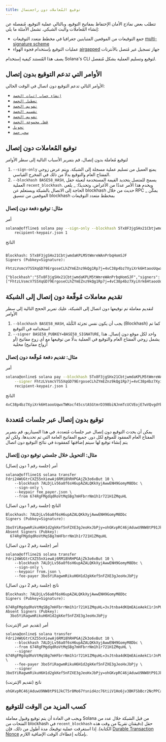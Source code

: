 ```yaml
---
title: توقيع المُعاملات دون راجعتصال
---
```


تتطلب بعض نماذج الأمان الإحتفاظ بمفاتيح التوقيع، وبالتالي عملية التوقيع، مُنفصلة عن إنشاء المُعاملات والبث الشبكي. تشمل الأمثلة ما يلي:

- جمع التوقيعات من الموقعين المتباينين جغرافيا في مخطط متعدد التوقيعات [multi-signature scheme](cli/usage.md#multiple-witnesses)
- عمليات التوقيع بإستخدام فجوة الهواء [airgapped](https://en.wikipedia.org/wiki/Air_gap_(networking)) جهاز تسجيل غير مُتصل بالأنترنات

يصف هذا المُستند كيفية إستخدام Solana's CLI لتوقيع وتسليم العملية بشكل مُنفصل.

## الأوامر التي تدعم التوقيع بدون إتصال

الأوامر التالي تدعم التوقيع دون اتصال في الوقت الحالي:

- [`إنشاء حساب إثبات الحصة`](cli/usage.md#solana-create-stake-account)
- [`تعطيل الحصة`](cli/usage.md#solana-deactivate-stake)
- [`تفويض الحصة`](cli/usage.md#solana-delegate-stake)
- [`تقسيم الحصة`](cli/usage.md#solana-split-stake)
- [`تفويض الحصة`](cli/usage.md#solana-stake-authorize)
- [`قفل مجموعة الحصة`](cli/usage.md#solana-stake-set-lockup)
- [`تحويل`](cli/usage.md#solana-transfer)
- [`سحب حصة`](cli/usage.md#solana-withdraw-stake)

## توقيع المُعاملات دون إتصال

لتوقيع مُعاملة بدون إتصال، قم بتمرير الأسباب التالية إلى سطر الأوامر

1. `--sign-only` يمنع العميل من تسليم عملية مسجلة إلى الشبكة. ويتم عرض زوجي المفتاح العام والتوقيع بدلًا من ذلك في المخرج القياسي.
2. `--blockhash BASE58_HASH`, يسمح للمتصل بتحديد القيمة المستخدمة لتعبئة حقل العملية `recent_blockhash`. ويخدم هذا الأمر عددًا من الأغراض، وتحديدًا: _ يلغي الحاجة إلى الاتصال بالشبكة ويستعلم عن blockhash حديث من خلال RPC _ يمكّن الموقعين من تنسيق blockhash بمخطط متعدد التوقيعات

### مثال: توقيع دفعة دون إتصال

أمر

```bash
solana@offline$ solana pay --sign-only --blockhash 5Tx8F3jgSHx21CbtjwmdaKPLM5tWmreWAnPrbqHomSJF \
    recipient-keypair.json 1
```

الناتج

```text

Blockhash: 5Tx8F3jgSHx21CbtjwmdaKPLM5tWmreWAnPrbqHomSJF
Signers (Pubkey=Signature):
  FhtzLVsmcV7S5XqGD79ErgoseCLhZYmEZnz9kQg1Rp7j=4vC38p4bz7XyiXrk6HtaooUqwxTWKocf45cstASGtmrD398biNJnmTcUCVEojE7wVQvgdYbjHJqRFZPpzfCQpmUN

{"blockhash":"5Tx8F3jgSHx21CbtjwmdaKPLM5tWmreWAnPrbqHomSJF","signers":["FhtzLVsmcV7S5XqGD79ErgoseCLhZYmEZnz9kQg1Rp7j=4vC38p4bz7XyiXrk6HtaooUqwxTWKocf45cstASGtmrD398biNJnmTcUCVEojE7wVQvgdYbjHJqRFZPpzfCQpmUN"]}'
```

## تقديم معاملات مُوقّعة دون إتصال إلى الشبكة

لتقديم معاملة تم توقيعها دون اتصال إلى الشبكة، عليك تمرير الحجج التالية إلى سطر الأوامر

1. `--blockhash BASE58_HASH`, يجب أن يكون نفس تجزئة الكُتلة (Blockhash) كما تم استخدامه في التوقيع
2. `--signer BASE58_PUBKEY=BASE58_SIGNATURE`, واحد لكل موقع دون إتصال. هذا يشمل زوجي المفتاح العام والتوقيع في العملية بدلًا من توقيعها مع أي زوج مفاتيح (أو أزواج مفاتيح) محلية

### مثال: تقديم دفعة مُوقّعة دون إتصال

أمر

```bash
solana@online$ solana pay --blockhash 5Tx8F3jgSHx21CbtjwmdaKPLM5tWmreWAnPrbqHomSJF \
    --signer FhtzLVsmcV7S5XqGD79ErgoseCLhZYmEZnz9kQg1Rp7j=4vC38p4bz7XyiXrk6HtaooUqwxTWKocf45cstASGtmrD398biNJnmTcUCVEojE7wVQvgdYbjHJqRFZPpzfCQpmUN
    recipient-keypair.json 1
```

الناتج

```text
4vC38p4bz7XyiXrk6HtaooUqwxTWKocf45cstASGtmrD398biNJnmTcUCVEojE7wVQvgdYbjHJqRFZPpzfCQpmUN
```

## توقيع بدون إتصال عبر جلسات مُتعددة

يمكن أن يحدث التوقيع دون إتصال عبر جلسات مُتعددة. في هذا السيناريو، قم بتمرير المفتاح العام المفقود للموقع لكل دور. جميع المفاتيح العامة التي تم تحديدها، ولكن لم يتم إنشاء توقيع لها سيتم إضافتها كمفقودة في نتائج التوقيع دون اتصال

### مثال: التحويل خلال جلستي توقيع دون إإتصال

أمر (جلسة رقم 1 دون إتصال)

```text
solana@offline1$ solana transfer Fdri24WUGtrCXZ55nXiewAj6RM18hRHPGAjZk3o6vBut 10 \
    --blockhash 7ALDjLv56a8f6sH6upAZALQKkXyjAwwENH9GomyM8Dbc \
    --sign-only \
    --keypair fee_payer.json \
    --from 674RgFMgdqdRoVtMqSBg7mHFbrrNm1h1r721H1ZMquHL
```

الناتج (جلسة رقم 1 دون اتصال)

```text
Blockhash: 7ALDjLv56a8f6sH6upAZALQKkXyjAwwENH9GomyM8Dbc
Signers (Pubkey=Signature):
  3bo5YiRagwmRikuH6H1d2gkKef5nFZXE3gJeoHxJbPjy=ohGKvpRC46jAduwU9NW8tP91JkCT5r8Mo67Ysnid4zc76tiiV1Ho6jv3BKFSbBcr2NcPPCarmfTLSkTHsJCtdYi
Absent Signers (Pubkey):
  674RgFMgdqdRoVtMqSBg7mHFbrrNm1h1r721H1ZMquHL
```

أمر (جلسة رقم 2 دون اتصال)

```text
solana@offline2$ solana transfer Fdri24WUGtrCXZ55nXiewAj6RM18hRHPGAjZk3o6vBut 10 \
    --blockhash 7ALDjLv56a8f6sH6upAZALQKkXyjAwwENH9GomyM8Dbc \
    --sign-only \
    --keypair from.json \
    --fee-payer 3bo5YiRagwmRikuH6H1d2gkKef5nFZXE3gJeoHxJbPjy
```

ناتج (جلسة رقم 2 دون اتصال)

```text
Blockhash: 7ALDjLv56a8f6sH6upAZALQKkXyjAwwENH9GomyM8Dbc
Signers (Pubkey=Signature):
  674RgFMgdqdRoVtMqSBg7mHFbrrNm1h1r721H1ZMquHL=3vJtnba4dKQmEAieAekC1rJnPUndBcpvqRPRMoPWqhLEMCty2SdUxt2yvC1wQW6wVUa5putZMt6kdwCaTv8gk7sQ
Absent Signers (Pubkey):
  3bo5YiRagwmRikuH6H1d2gkKef5nFZXE3gJeoHxJbPjy
```

أمر (تقديم عبر الإنترنت)

```text
solana@online$ solana transfer Fdri24WUGtrCXZ55nXiewAj6RM18hRHPGAjZk3o6vBut 10 \
    --blockhash 7ALDjLv56a8f6sH6upAZALQKkXyjAwwENH9GomyM8Dbc \
    --from 674RgFMgdqdRoVtMqSBg7mHFbrrNm1h1r721H1ZMquHL \
    --signer 674RgFMgdqdRoVtMqSBg7mHFbrrNm1h1r721H1ZMquHL=3vJtnba4dKQmEAieAekC1rJnPUndBcpvqRPRMoPWqhLEMCty2SdUxt2yvC1wQW6wVUa5putZMt6kdwCaTv8gk7sQ \
    --fee-payer 3bo5YiRagwmRikuH6H1d2gkKef5nFZXE3gJeoHxJbPjy \
    --signer 3bo5YiRagwmRikuH6H1d2gkKef5nFZXE3gJeoHxJbPjy=ohGKvpRC46jAduwU9NW8tP91JkCT5r8Mo67Ysnid4zc76tiiV1Ho6jv3BKFSbBcr2NcPPCarmfTLSkTHsJCtdYi
```

ناتج (تقديم الإنترنت)

```text
ohGKvpRC46jAduwU9NW8tP91JkCT5r8Mo67Ysnid4zc76tiiV1Ho6jv3BKFSbBcr2NcPPCarmfTLSkTHsJCtdYi
```

## كسب المزيد من الوقت للتوقيع

ويجب في العادة أن يتم توقيع وقبول معاملة Solana من قبل الشبكة خلال عدد من الفتحات من blockhash في `recent_blockhash` حقل (دقيقتان تقريبًا من وقت هذه الكتابة). إذا استغرقت عملية توقيعك مدة أطول من ذلك، فإن [Durable Transaction Nonce](offline-signing/durable-nonce.md) بإمكانه إعطاءك الوقت الإضافية اللازم.
